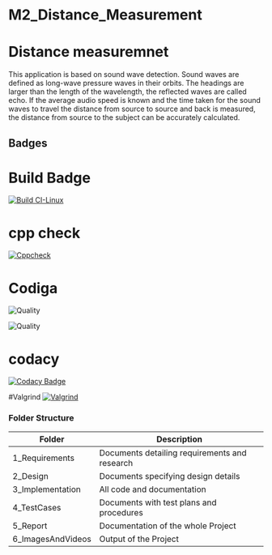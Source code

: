 # M2_Distance_Measurement

# Distance measuremnet 
This application is based on sound wave detection. Sound waves are defined as long-wave pressure waves in their orbits. The headings are larger than the length of the wavelength, the reflected waves are called echo. If the average audio speed is known and the time taken for the sound waves to travel the distance from source to source and back is measured, the distance from source to the subject can be accurately calculated.


## Badges

# Build Badge
[![Build CI-Linux](https://github.com/akkivanguu/M2_Distance_Measurement/actions/workflows/build2.yml/badge.svg)](https://github.com/akkivanguu/M2_Distance_Measurement/actions/workflows/build2.yml)
# cpp check
[![Cppcheck](https://github.com/akkivanguu/M2_Distance_Measurement/actions/workflows/c-cpp.yml/badge.svg)](https://github.com/akkivanguu/M2_Distance_Measurement/actions/workflows/c-cpp.yml)
# Codiga
![Quality](https://api.codiga.io/project/32998/score/svg)

![Quality](https://api.codiga.io/project/32998/status/svg)
# codacy
[![Codacy Badge](https://app.codacy.com/project/badge/Grade/8c11b1d6e21440adb51c1a22f13ee583)](https://www.codacy.com/gh/akkivanguu/M2_Distance_Measurement/dashboard?utm_source=github.com&amp;utm_medium=referral&amp;utm_content=akkivanguu/M2_Distance_Measurement&amp;utm_campaign=Badge_Grade)

#Valgrind
[![Valgrind](https://github.com/akkivanguu/M2_Distance_Measurement/actions/workflows/valgrind.yml/badge.svg)](https://github.com/akkivanguu/M2_Distance_Measurement/actions/workflows/valgrind.yml)

### Folder Structure
| Folder | Description |
| ----- | ----- |
| 1_Requirements | Documents detailing requirements and  research |
| 2_Design | Documents specifying design details |
| 3_Implementation | All code and documentation |
| 4_TestCases | Documents with test plans and procedures |
| 5_Report | Documentation of the whole Project |
| 6_ImagesAndVideos | Output of the Project |
